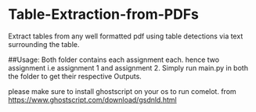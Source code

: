 # Table-Extraction-from-PDFs
Extract  tables from any well formatted pdf using table detections via text surrounding the table.

##Usage:
Both folder contains each assignment each. hence two assignment i.e assignment  1 and assignment  2.
 Simply run main.py in both the folder to get their respective Outputs.
 
 please make sure to install ghostscript on your os to run comelot. from https://www.ghostscript.com/download/gsdnld.html 
